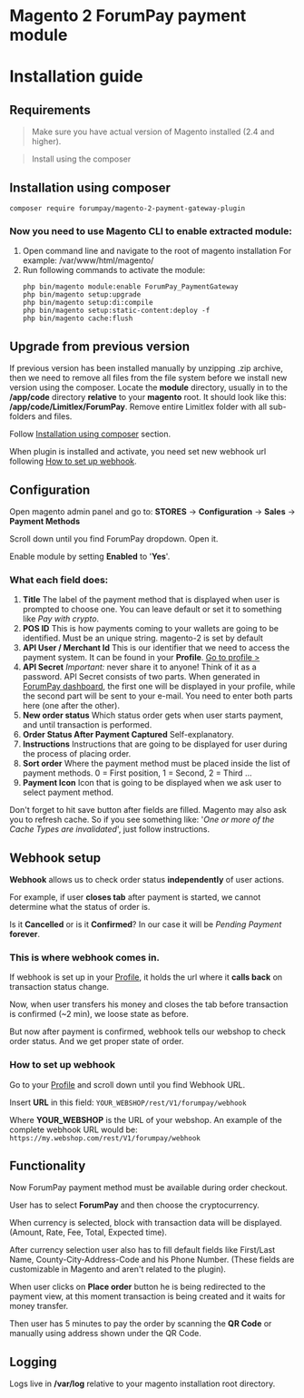 # Magento 2 ForumPay payment module
# Installation guide

## Requirements

> Make sure you have actual version of Magento installed (2.4 and higher).

> Install using the composer

## Installation using composer

```shell
composer require forumpay/magento-2-payment-gateway-plugin
```

### Now you need to use Magento CLI to enable extracted module:

1. Open command line and navigate to the root of magento installation
   For example: /var/www/html/magento/
2. Run following commands to activate the module:
   ```shell
   php bin/magento module:enable ForumPay_PaymentGateway
   php bin/magento setup:upgrade
   php bin/magento setup:di:compile
   php bin/magento setup:static-content:deploy -f
   php bin/magento cache:flush
   ```

## Upgrade from previous version

If previous version has been installed manually by unzipping .zip archive, then we need to remove all files from the file
system before we install new version using the composer.
Locate the **module** directory, usually in to the **/app/code** directory **relative** to your **magento** root.
It should look like this: **/app/code/Limitlex/ForumPay**.
Remove entire Limitlex folder with all sub-folders and files.

Follow [Installation using composer](#installation-using-composer) section.

When plugin is installed and activate, you need set new webhook url following [How to set up webhook](#how-to-set-up-webhook).

## Configuration

Open magento admin panel and go to:
**STORES** -> **Configuration** -> **Sales** -> **Payment Methods**

Scroll down until you find ForumPay dropdown. Open it.

Enable module by setting **Enabled** to '**Yes**'.

### What each field does:

1. **Title** The label of the payment method that is displayed when user is prompted to choose one.
   You can leave default or set it to something like *Pay with crypto*.
2. **POS ID**
   This is how payments coming to your wallets are going to be identified.
   Must be an unique string. magento-2 is set by default
3. **API User / Merchant Id**
   This is our identifier that we need to access the payment system.
   It can be found in your **Profile**.
   [Go to profile >](https://dashboard.forumpay.com/pay/userPaymentGateway.api_settings)
4. **API Secret**
   _Important:_ never share it to anyone!
   Think of it as a password.
   API Secret consists of two parts. When generated in [ForumPay dashboard](https://dashboard.forumpay.com/pay/userPaymentGateway.api_settings),
   the first one will be displayed in your profile, while the second part will be sent to your e-mail.
   You need to enter both parts here (one after the other).
5. **New order status**
   Which status order gets when user starts payment, and until transaction is performed.
6. **Order Status After Payment Captured**
   Self-explanatory.
7. **Instructions**
   Instructions that are going to be displayed for user during the process of placing order.
8. **Sort order**
   Where the payment method must be placed inside the list of payment methods.
   0 = First position, 1 = Second, 2 = Third ...
9.  **Payment Icon**
    Icon that is going to be displayed when we ask user to select payment method.

Don't forget to hit save button after fields are filled.
Magento may also ask you to refresh cache.
So if you see something like: '*One or more of the Cache Types are invalidated*',
just follow instructions.

## Webhook setup

**Webhook** allows us to check order status **independently** of user actions.

For example, if user **closes tab** after payment is started, we cannot determine what the status of order is.

Is it **Cancelled** or is it **Confirmed**?
In our case it will be *Pending Payment* **forever**.

### This is where webhook comes in.

If webhook is set up in your [Profile](https://dashboard.forumpay.com/pay/userPaymentGateway.api_settings#webhook_notifications), it holds the url where it **calls back** on transaction status change.

Now, when user transfers his money and closes the tab before transaction is confirmed (~2 min), we loose state as before.

But now after payment is confirmed, webhook tells our webshop to check order status. And we get proper state of order.

### How to set up webhook

Go to your [Profile](https://dashboard.forumpay.com/pay/userPaymentGateway.api_settings#webhook_notifications) and scroll down until you find Webhook URL.

Insert **URL** in this field:
`YOUR_WEBSHOP/rest/V1/forumpay/webhook`

Where **YOUR_WEBSHOP** is the URL of your webshop. An example of the complete webhook URL would be:
`https://my.webshop.com/rest/V1/forumpay/webhook`

## Functionality

Now ForumPay payment method must be available during order checkout.

User has to select **ForumPay** and then choose the cryptocurrency.

When currency is selected, block with transaction data will be displayed.
(Amount, Rate, Fee, Total, Expected time).

After currency selection user also has to fill default fields like
First/Last Name, County-City-Address-Code and his Phone Number.
(These fields are customizable in Magento and aren't related to the plugin).

When user clicks on **Place order** button he is being redirected to the payment view, at this moment transaction is being created and it waits for money transfer.

Then user has 5 minutes to pay the order by scanning the **QR Code** or manually using address shown under the QR Code.

## Logging

Logs live in **/var/log** relative to your magento installation root directory.
